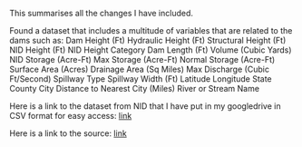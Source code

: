 This summarises all the changes I have included.

Found a dataset that includes a multitude of variables that are related to the dams such as:
Dam Height (Ft)
Hydraulic Height (Ft)
Structural Height (Ft)
NID Height (Ft)
NID Height Category
Dam Length (Ft)
Volume (Cubic Yards)
NID Storage (Acre-Ft)
Max Storage (Acre-Ft)
Normal Storage (Acre-Ft)
Surface Area (Acres)
Drainage Area (Sq Miles)
Max Discharge (Cubic Ft/Second)
Spillway Type Spillway Width (Ft)
Latitude
Longitude
State
County
City
Distance to Nearest City (Miles)
River or Stream Name

Here is a link to the dataset from NID that I have put in my googledrive in CSV format for easy access: [link](https://drive.google.com/file/d/1SSTUEoitEWkfp5d7WKd57qBjCSg3i13Y/view?usp=sharing)

Here is a link to the source: [link](https://nid.sec.usace.army.mil/nid/#/dams/search/sy=@purposeIds:(6)&viewType=map&resultsType=dams&advanced=false&hideList=false&eventSystem=false)
